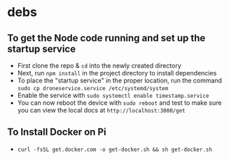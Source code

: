 # debs

## To get the Node code running and set up the startup service
* First clone the repo & `cd` into the newly created directory
* Next, run `npm install` in the project directory to install dependencies
* To place the "startup service" in the proper location, run the command `sudo cp droneservice.service /etc/systemd/system`
* Enable the service with `sudo systemctl enable timestamp.service`
* You can now reboot the device with `sudo reboot` and test to make sure you can view the local docs at `http://localhost:3000/get`


## To Install Docker on Pi
* `curl -fsSL get.docker.com -o get-docker.sh && sh get-docker.sh`

